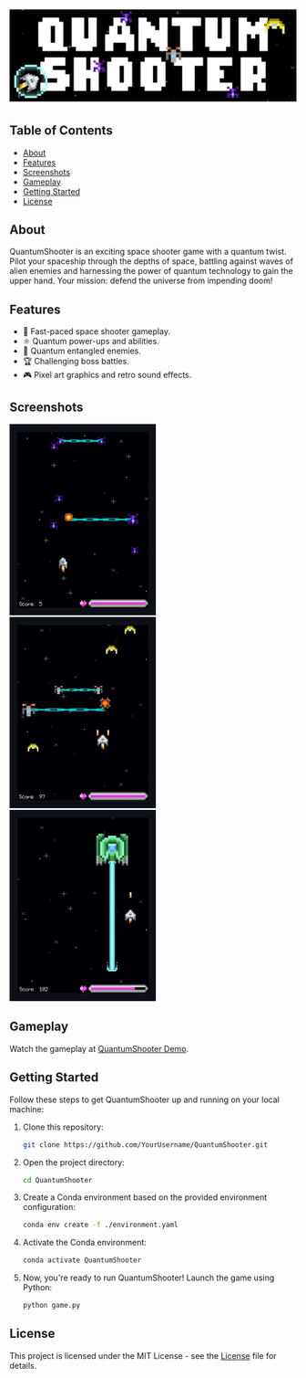 ![QuantumShooter Banner](Assets/Images/banner.png)

## Table of Contents

- [About](#about)
- [Features](#features)
- [Screenshots](#screenshots)
- [Gameplay](#gameplay)
- [Getting Started](#getting-started)
- [License](#license)

## About

QuantumShooter is an exciting space shooter game with a quantum twist. Pilot your spaceship through the depths of space, battling against waves of alien enemies and harnessing the power of quantum technology to gain the upper hand. Your mission: defend the universe from impending doom!

## Features

- 🚀 Fast-paced space shooter gameplay.
- ⚛️ Quantum power-ups and abilities.
- 👾 Quantum entangled enemies.
- 🏆 Challenging boss battles.
- 🎮 Pixel art graphics and retro sound effects.

## Screenshots

<img src="Assets/Images/screenshot1.png" width="257" height="335"><img src="Assets/Images/screenshot2.png" width="257" height="335"><img src="Assets/Images/screenshot3.png" width="257" height="335">

## Gameplay

Watch the gameplay at [QuantumShooter Demo](https://yourusername.github.io/QuantumShooter).

## Getting Started

Follow these steps to get QuantumShooter up and running on your local machine:

1. Clone this repository:

   ```bash
   git clone https://github.com/YourUsername/QuantumShooter.git

2. Open the project directory:

   ```bash
   cd QuantumShooter

3. Create a Conda environment based on the provided environment configuration:

   ```bash
   conda env create -f ./environment.yaml

4. Activate the Conda environment:

   ```bash
   conda activate QuantumShooter

5. Now, you're ready to run QuantumShooter! Launch the game using Python:

   ```bash
   python game.py

## License

This project is licensed under the MIT License - see the [License](LICENSE) file for details.
